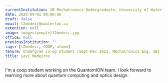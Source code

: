 ```yaml
---
currentInstitution: 2B Mechatronics Undergraduate, University of Waterloo
date: 2020-09-01 00:00:00
draft: false
email: l2medeir@uwaterloo.ca
extention: null
image: images/people/l2medeir.jpg
office: null
previousInstitution: ''
tags: [l2medeir, COOP, alumn]
tenure: Undergrad co-op student (Sept-Dec 2021, Mechatronics Eng. 3B)
title: Levi Medeiros
---
```


I'm a coop student working on the QuantomION team. I look forward to learning more about quantum computing and optics design.

